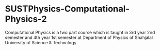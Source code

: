# SUSTPhysics-Computational-Physics-2
Computational Physics is a two part course which is taught in 3rd year 2nd semester and 4th year 1st semester at Department of Physics of Shahjalal University of Science &amp; Technology
